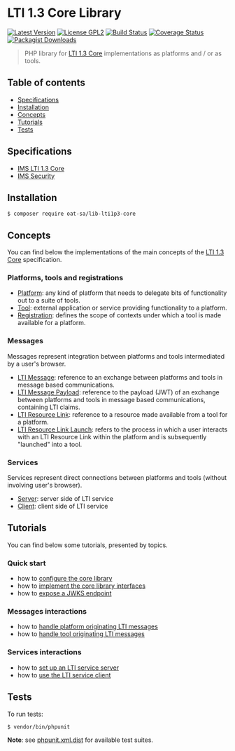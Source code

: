 # LTI 1.3 Core Library

[![Latest Version](https://img.shields.io/github/tag/oat-sa/lib-lti1p3-core.svg?style=flat&label=release)](https://github.com/oat-sa/lib-lti1p3-core/tags)
[![License GPL2](http://img.shields.io/badge/licence-gpl2-blue.svg)](http://www.gnu.org/licenses/gpl-2.0.html)
[![Build Status](https://travis-ci.org/oat-sa/lib-lti1p3-core.svg?branch=master)](https://travis-ci.org/oat-sa/lib-lti1p3-core)
[![Coverage Status](https://coveralls.io/repos/github/oat-sa/lib-lti1p3-core/badge.svg?branch=master)](https://coveralls.io/github/oat-sa/lib-lti1p3-core?branch=master)
[![Packagist Downloads](http://img.shields.io/packagist/dt/oat-sa/lib-lti1p3-core.svg)](https://packagist.org/packages/oat-sa/lib-lti1p3-core)

> PHP library for [LTI 1.3 Core](http://www.imsglobal.org/spec/lti/v1p3) implementations as platforms and / or as tools.

## Table of contents

- [Specifications](#specifications)
- [Installation](#installation)
- [Concepts](#concepts)
- [Tutorials](#tutorials)
- [Tests](#tests)

## Specifications

- [IMS LTI 1.3 Core](http://www.imsglobal.org/spec/lti/v1p3)
- [IMS Security](https://www.imsglobal.org/spec/security/v1p0)

## Installation

```console
$ composer require oat-sa/lib-lti1p3-core
```

## Concepts

You can find below the implementations of the main concepts of the [LTI 1.3 Core](http://www.imsglobal.org/spec/lti/v1p3) specification.

###  Platforms, tools and registrations

- [Platform](src/Platform/PlatformInterface.php): any kind of platform that needs to delegate bits of functionality out to a suite of tools.
- [Tool](src/Tool/ToolInterface.php): external application or service providing functionality to a platform.
- [Registration](src/Registration/RegistrationInterface.php): defines the scope of contexts under which a tool is made available for a platform.

### Messages

Messages represent integration between platforms and tools intermediated by a user's browser.

- [LTI Message](src/Message/LtiMessageInterface.php): reference to an exchange between platforms and tools in message based communications.
- [LTI Message Payload](src/Message/Payload/LtiMessagePayloadInterface.php): reference to the payload (JWT) of an exchange between platforms and tools in message based communications, containing LTI claims.
- [LTI Resource Link](src/Resource/LtiResourceLink/LtiResourceLinkInterface.php): reference to a resource made available from a tool for a platform.
- [LTI Resource Link Launch](src/Message/Launch/Builder/LtiResourceLinkLaunchRequestBuilder.php): refers to the process in which a user interacts with an LTI Resource Link within the platform and is subsequently "launched" into a tool.

### Services

Services represent direct connections between platforms and tools (without involving user's browser).

- [Server](src/Service/Server): server side of LTI service
- [Client](src/Service/Client): client side of LTI service

## Tutorials

You can find below some tutorials, presented by topics.

### Quick start

- how to [configure the core library](doc/quickstart/configuration.md)
- how to [implement the core library interfaces](doc/quickstart/interfaces.md)
- how to [expose a JWKS endpoint](doc/quickstart/jwks.md)

### Messages interactions

- how to [handle platform originating LTI messages](doc/message/platform-originating-messages.md)
- how to [handle tool originating LTI messages](doc/message/tool-originating-messages.md)

### Services interactions

- how to [set up an LTI service server](doc/service/service-server.md)
- how to [use the LTI service client](doc/service/service-client.md)

## Tests

To run tests:

```console
$ vendor/bin/phpunit
```
**Note**: see [phpunit.xml.dist](phpunit.xml.dist) for available test suites.